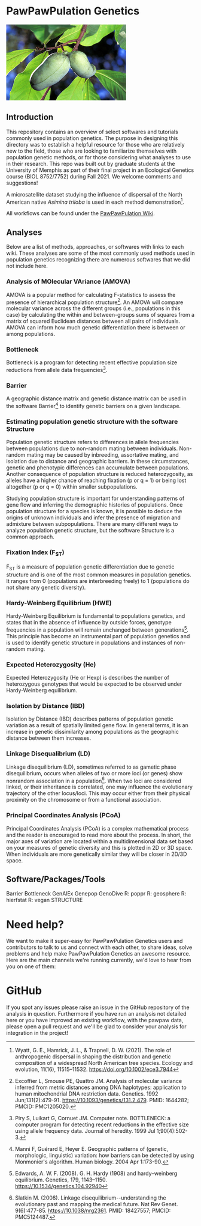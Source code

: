 # PawPawPulation Genetics

![Image PawPAw](https://github.com/UMEcolGenetics/PawPawPulation/blob/main/Analyses/Home/pawpaw.png)

## Introduction

This repository contains an overview of select softwares and tutorials commonly used in population genetics. The purpose in designing this directory was to establish a helpful resource for those who are relatively new to the field, those who are looking to familiarize themselves with population genetic methods, or for those considering what analyses to use in their research. This repo was built out by graduate students at the University of Memphis as part of their final project in an Ecological Genetics course (BIOL 8752/7752) during Fall 2021. We welcome comments and suggestions!

A microsatellite dataset studying the influence of dispersal of the North American native *Asimina triloba* is used in each method demonstration[^fn1].

All workflows can be found under the [PawPawPulation Wiki](https://github.com/UMEcolGenetics/PawPawPulation/wiki).

## Analyses

Below are a list of methods, approaches, or softwares with links to each wiki. These analyses are some of the most commonly used methods used in population genetics recognizing there are numerous softwares that we did not include here.

### Analysis of MOlecular VAriance (AMOVA)

AMOVA is a popular method for calculating F-statistics to assess the presence of hierarchical population structure[^fn2]. An AMOVA will compare molecular variance across the different groups (i.e., populations in this case) by calculating the within and between-groups sums of squares from a matrix of squared Euclidean distances between all pairs of individuals. AMOVA can inform how much genetic differentiation there is between or among populations.

### Bottleneck

Bottleneck is a program for detecting recent effective population size reductions from allele data frequencies[^fn3].

### Barrier

A geographic distance matrix and genetic distance matrix can be used in the software Barrier[^fn4] to identify genetic barriers on a given landscape.

### Estimating population genetic structure with the software Structure  

Population genetic structure refers to differences in allele frequencies between populations due to non-random mating between individuals. Non-random mating may be caused by inbreeding, assortative mating, and isolation due to distance and geographic barriers. In these circumstances, genetic and phenotypic differences can accumulate between populations. Another consequence of population structure is reduced heterozygosity, as alleles have a higher chance of reaching fixation (p or q = 1) or being lost altogether (p or q = 0) within smaller subpopulations.

Studying population structure is important for understanding patterns of gene flow and inferring the demographic histories of populations. Once population structure for a species is known, it is possible to deduce the origins of unknown individuals and infer the presence of migration and admixture between subpopulations. There are many different ways to analyze population genetic structure, but the software Structure is a common approach.

### Fixation Index (F<sub>ST</sub>)

F<sub>ST</sub> is a measure of population genetic differentiation due to genetic structure and is one of the most common measures in population genetics. It ranges from 0 (populations are interbreeding freely) to 1 (populations do not share any genetic diversity).

### Hardy-Weinberg Equilibrium (HWE)

Hardy-Weinberg Equilibrium is fundamental to populations genetics, and states that in the absence of influence by outside forces, genotype frequencies in a population will remain unchanged between generations[^fn5]. This principle has become an instrumental part of population genetics and is used to identify genetic structure in populations and instances of non-random mating.

### Expected Heterozygosity (He)

Expected Heterozygosity (He or Hexp) is  describes the number of heterozygous genotypes that would be expected to be observed under Hardy-Weinberg equilibrium.

### Isolation by Distance (IBD) 

Isolation by Distance (IBD) describes patterns of population genetic variation as a result of spatially limited gene flow. In general terms, it is an increase in genetic dissimilarity among populations as the geographic distance between them increases.

### Linkage Disequalibrium (LD)

Linkage disequilibrium (LD), sometimes referred to as gametic phase disequilibrium, occurs when alleles of two or more loci (or genes) show nonrandom association in a population[^fn6]. When two loci are considered linked, or their inheritance is correlated, one may influence the evolutionary trajectory of the other locus/loci. This may occur either from their physical proximity on the chromosome or from a functional association.

### Principal Coordinates Analysis (PCoA)

Principal Coordinates Analysis (PCoA) is a complex mathematical process and the reader is encouraged to read more about the process. In short, the major axes of variation are located within a multidimensional data set based on your measures of genetic diversity and this is plotted in 2D or 3D space. When individuals are more genetically similar they will be closer in 2D/3D space.

## Software/Packages/Tools

Barrier
Bottleneck
GenAlEx
Genepop
GenoDive
R: poppr
R: geosphere
R: hierfstat
R: vegan
STRUCTURE


# Need help?
We want to make it super-easy for PawPawPulation Genetics users and contributors to talk to us and connect with each other, to share ideas, solve problems and help make PawPawPulation Genetics an awesome resource. Here are the main channels we're running currently, we'd love to hear from you on one of them:

# GitHub
If you spot any issues please raise an issue in the GitHub repository of the analysis in question. Furthermore if you have run an analysis not detailed here or you have improved an existing workflow, with the pawpaw data, please open a pull request and we'll be glad to consider your analysis for integration in the project!


[^fn1]: Wyatt, G. E., Hamrick, J. L., & Trapnell, D. W. (2021). The role of anthropogenic dispersal in shaping the distribution and genetic composition of a widespread North American tree species. Ecology and evolution, 11(16), 11515–11532. https://doi.org/10.1002/ece3.7944
[^fn2]: Excoffier L, Smouse PE, Quattro JM. Analysis of molecular variance inferred from metric distances among DNA haplotypes: application to human mitochondrial DNA restriction data. Genetics. 1992 Jun;131(2):479-91. https://10.1093/genetics/131.2.479. PMID: 1644282; PMCID: PMC1205020.
[^fn3]:Piry S, Luikart G, Cornuet JM. Computer note. BOTTLENECK: a computer program for detecting recent reductions in the effective size using allele frequency data. Journal of heredity. 1999 Jul 1;90(4):502-3.
[^fn4]:Manni F, Guérard E, Heyer E. Geographic patterns of (genetic, morphologic, linguistic) variation: how barriers can be detected by using Monmonier's algorithm. Human biology. 2004 Apr 1:173-90.
[^fn5]: Edwards, A. W. F. (2008). G. H. Hardy (1908) and hardy–weinberg equilibrium. Genetics, 179, 1143–1150. https://10.1534/genetics.104.92940
[^fn6]: Slatkin M. (2008). Linkage disequilibrium--understanding the evolutionary past and mapping the medical future. Nat Rev Genet. 9(6):477-85. https://10.1038/nrg2361. PMID: 18427557; PMCID: PMC5124487.
